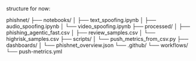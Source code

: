 structure for now:

phishnet/
├── notebooks/
│   ├── text_spoofing.ipynb
│   ├── audio_spoofing.ipynb
│   └── video_spoofing.ipynb
├── processed/
│   ├── phishing_agentic_fast.csv
│   ├── review_samples.csv
│   └── highrisk_samples.csv
├── scripts/
│   └── push_metrics_from_csv.py
├── dashboards/
│   └── phishnet_overview.json
└── .github/
    └── workflows/
        └── push-metrics.yml
